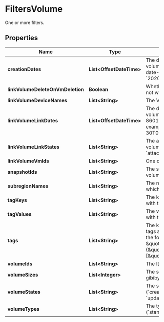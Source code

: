 

# FiltersVolume

One or more filters.

## Properties

| Name | Type | Description | Notes |
|------------ | ------------- | ------------- | -------------|
|**creationDates** | **List&lt;OffsetDateTime&gt;** | The dates and times at which the volumes were created, in ISO 8601 date-time format (for example, &#x60;2020-06-30T00:00:00.000Z&#x60;). |  [optional] |
|**linkVolumeDeleteOnVmDeletion** | **Boolean** | Whether the volumes are deleted or not when terminating the VMs. |  [optional] |
|**linkVolumeDeviceNames** | **List&lt;String&gt;** | The VM device names. |  [optional] |
|**linkVolumeLinkDates** | **List&lt;OffsetDateTime&gt;** | The dates and times at which the volumes were attached, in ISO 8601 date-time format (for example, &#x60;2020-06-30T00:00:00.000Z&#x60;). |  [optional] |
|**linkVolumeLinkStates** | **List&lt;String&gt;** | The attachment states of the volumes (&#x60;attaching&#x60; \\| &#x60;detaching&#x60; \\| &#x60;attached&#x60; \\| &#x60;detached&#x60;). |  [optional] |
|**linkVolumeVmIds** | **List&lt;String&gt;** | One or more IDs of VMs. |  [optional] |
|**snapshotIds** | **List&lt;String&gt;** | The snapshots from which the volumes were created. |  [optional] |
|**subregionNames** | **List&lt;String&gt;** | The names of the Subregions in which the volumes were created. |  [optional] |
|**tagKeys** | **List&lt;String&gt;** | The keys of the tags associated with the volumes. |  [optional] |
|**tagValues** | **List&lt;String&gt;** | The values of the tags associated with the volumes. |  [optional] |
|**tags** | **List&lt;String&gt;** | The key/value combination of the tags associated with the volumes, in the following format: &amp;quot;Filters&amp;quot;:{&amp;quot;Tags&amp;quot;:[&amp;quot;TAGKEY&#x3D;TAGVALUE&amp;quot;]}. |  [optional] |
|**volumeIds** | **List&lt;String&gt;** | The IDs of the volumes. |  [optional] |
|**volumeSizes** | **List&lt;Integer&gt;** | The sizes of the volumes, in gibibytes (GiB). |  [optional] |
|**volumeStates** | **List&lt;String&gt;** | The states of the volumes (&#x60;creating&#x60; \\| &#x60;available&#x60; \\| &#x60;in-use&#x60; \\| &#x60;updating&#x60; \\| &#x60;deleting&#x60; \\| &#x60;error&#x60;). |  [optional] |
|**volumeTypes** | **List&lt;String&gt;** | The types of the volumes (&#x60;standard&#x60; \\| &#x60;gp2&#x60; \\| &#x60;io1&#x60;). |  [optional] |



